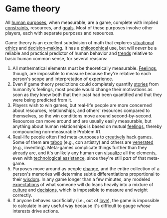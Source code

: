 
# Game theory

All [human purposes](purpose.md), when measurable, are a game, complete with implied [constraints](people-rules.md), resources, and [goals](people-decisions.md). Most of these purposes involve other players, each with separate purposes and resources.

Game theory is an excellent subdivision of math that explores [situational ethics](morality.md) and [decision-making](people-decisions.md). It has a [philosophical](philosophy.md) use, but will *never* be a reliable and practical predictor of human behavior and [trends](trends.md) relative to basic human common sense, for several reasons:

1. All mathematical elements must be theoretically measurable. [Feelings](mind-feelings.md), though, are impossible to measure because they're relative to each person's scope and interpretation of experience.
2. Even if game theory predictions could completely quantify [stories](stories.md) from humanity's feelings, most people would change their motivations as soon as they knew both that their past had been quantified and that they were being predicted from it.
3. Players wish to win games, but real-life people are more concerned about resources, relationships, and others' resources compared to themselves, so the win conditions move around second-by-second. Resources can move around and are usually easily measurable, but anything about human relationships is based on mutual [feelings](mind-feelings.md), thereby compounding non-measurable Problem #1.
4. Real-life people often find meta-purposes to [creatively](mind-creativity.md) hack games. Some of them are [taboo](morality-taboo.md) (e.g., con artistry) and others are [venerated](image.md) (e.g., inventing). Meta-games complicate things further than they already are, and it's unlikely any human can [visualize](imagination.md) all the elements, even with [technological assistance](data-viz.md), since they're still *part* of that meta-game.
5. Purposes move around as people [change](people-changes.md), and the entire collection of a person's memories will determine subtle differentiations proportional to their [wisdom](understanding.md). In any game longer than a few minutes, any modeled [expectations](imagination.md) of what someone will do leans heavily into a mixture of [culture](people-culture.md) and [decisions](people-decisions.md), which is impossible to measure and weight correctly.
6. If anyone behaves sacrificially (i.e., out of [love](people-love.md)), the game is impossible to calculate in any useful way because it's difficult to gauge *whose* interests drive actions.
